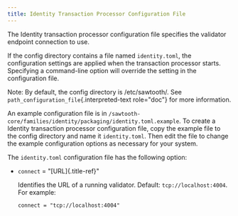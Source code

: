 ```yaml
---
title: Identity Transaction Processor Configuration File
---
```


The Identity transaction processor configuration file specifies the
validator endpoint connection to use.

If the config directory contains a file named `identity.toml`, the
configuration settings are applied when the transaction processor
starts. Specifying a command-line option will override the setting in
the configuration file.

Note: By default, the config directory is /etc/sawtooth/. See
`path_configuration_file`{.interpreted-text role="doc"} for more
information.

An example configuration file is in
`/sawtooth-core/families/identity/packaging/identity.toml.example`. To
create a Identity transaction processor configuration file, copy the
example file to the config directory and name it `identity.toml`. Then
edit the file to change the example configuration options as necessary
for your system.

The `identity.toml` configuration file has the following option:

-   `connect` = \"[URL]{.title-ref}\"

    Identifies the URL of a running validator. Default:
    `tcp://localhost:4004`. For example:

    ``` none
    connect = "tcp://localhost:4004"
    ```
